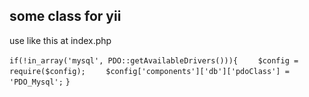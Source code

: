 ## some class for yii
use like this at index.php

`if(!in_array('mysql', PDO::getAvailableDrivers())){`
`    $config = require($config);`
`    $config['components']['db']['pdoClass'] = 'PDO_Mysql';`
`}`
